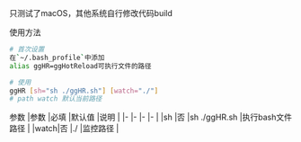 
只测试了macOS，其他系统自行修改代码build


使用方法
```sh
# 首次设置
在`~/.bash_profile`中添加
alias ggHR=ggHotReload可执行文件的路径

# 使用
ggHR [sh="sh ./ggHR.sh"] [watch="./"] 
# path watch 默认当前路径
```

参数
|参数	|必填	  |默认值			|说明						|
|-    |-    |-          |-              |
|sh 	|否		|sh ./ggHR.sh	|执行bash文件路径	|
|watch|否		|./					|监控路径				|
